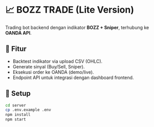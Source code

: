 # 📈 BOZZ TRADE (Lite Version)

Trading bot backend dengan indikator **BOZZ + Sniper**, terhubung ke **OANDA API**.

## 🚀 Fitur
- Backtest indikator via upload CSV (OHLC).
- Generate sinyal (Buy/Sell, Sniper).
- Eksekusi order ke OANDA (demo/live).
- Endpoint API untuk integrasi dengan dashboard frontend.

## 🔧 Setup
```bash
cd server
cp .env.example .env
npm install
npm start
